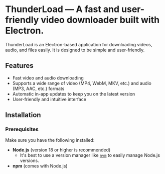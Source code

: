 # ThunderLoad &mdash; A fast and user-friendly video downloader built with Electron.

ThunderLoad is an Electron-based application for downloading videos, audio, and files easily. It is designed to be simple and user-friendly.

## Features

- Fast video and audio downloading
- Supports a wide range of video (MP4, WebM, MKV, etc.) and audio (MP3, AAC, etc.) formats
- Automatic in-app updates to keep you on the latest version
- User-friendly and intuitive interface

## Installation

### Prerequisites

Make sure you have the following installed:

- **Node.js** (version 18 or higher is recommended)
  - It's best to use a version manager like [`nvm`](https://github.com/nvm-sh/nvm) to easily manage Node.js versions.
- **npm** (comes with Node.js)
